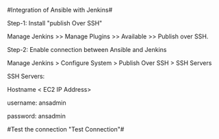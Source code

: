 #Integration of Ansible with Jenkins#

Step-1: Install "publish Over SSH"

Manage Jenkins >> Manage Plugins >> Available >> Publish over SSH.

Step-2: Enable connection between Ansible and Jenkins

 Manage Jenkins > Configure System > Publish Over SSH > SSH Servers
 
 SSH Servers:
 
 Hostname < EC2 IP Address>
 
 username: ansadmin
 
 password: ansadmin

#Test the connection "Test Connection"#
